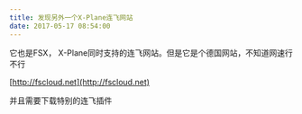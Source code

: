 ```yaml
---
title: 发现另外一个X-Plane连飞网站
date: 2017-05-17 08:54:00
---
```



它也是FSX， X-Plane同时支持的连飞网站。但是它是个德国网站，不知道网速行不行

[http://fscloud.net](http://fscloud.net)

并且需要下载特别的连飞插件
